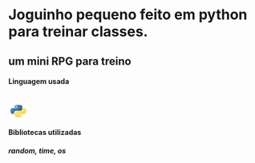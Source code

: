 <h1>Joguinho pequeno feito em python para treinar classes.</h1>

<h2>um mini RPG para treino</h2>

<h4>Linguagem usada</h4>

<div style="display: inline_block"><br>
  <img align="center" alt="Kalebe-Python" height="30" width="40" src="https://raw.githubusercontent.com/devicons/devicon/master/icons/python/python-original.svg">
</div>

<h4>Bibliotecas utilizadas</h4>

<h5>random, time, os</h5>
  
